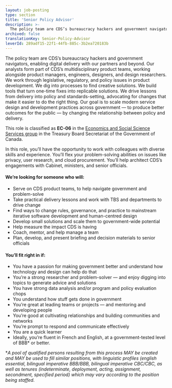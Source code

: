 ```yaml
---
layout: job-posting
type: section
title: 'Senior Policy Advisor'
description: >-
  The policy team are CDS’s bureaucracy hackers and government navigators, enabling digital delivery with our partners and beyond. 
archived: false
translationKey: Senior-Policy-Advisor
leverId: 289adf15-22f1-44fb-885c-3b2ea720183b
---
```


The policy team are CDS’s bureaucracy hackers and government navigators, enabling digital delivery with our partners and beyond. Our analysts form part of CDS’s multidisciplinary product teams, working alongside product managers, engineers, designers, and design researchers. We work through legislative, regulatory, and policy issues in product development. We dig into processes to find creative solutions. We build tools that turn one-time fixes into replicable solutions. We drive lessons from delivery into policy and standards-setting, advocating for changes that make it easier to do the right thing. Our goal is to scale modern service design and development practices across government — to produce better outcomes for the public — by changing the relationship between policy and delivery. 

This role is classified as **EC-06**  in the [Economics and Social Science Services group](https://www.tbs-sct.gc.ca/agreements-conventions/view-visualiser-eng.aspx?id=4) in the Treasury Board Secretariat of the Government of Canada.
 
In this role, you’ll have the opportunity to work with colleagues with diverse skills and experience. You’ll flex your problem-solving abilities on issues like privacy, user research, and cloud procurement. You’ll help architect CDS’s engagements with Cabinet, ministers, and senior officials.

#### We’re looking for someone who will:

* Serve on CDS product teams, to help navigate government and problem-solve
* Take practical delivery lessons and work with TBS and departments to drive change
* Find ways to change rules, governance, and practice to mainstream iterative software development and human-centred design
* Develop small solutions and scale them to government-wide potential
* Help measure the impact CDS is having
* Coach, mentor, and help manage a team
* Plan, develop, and present briefing and decision materials to senior officials 
 
#### You’ll fit right in if:

* You have a passion for making government better and understand how technology and design can help do that
* You’re a strong researcher and problem-solver — and enjoy digging into topics to generate advice and solutions
* You have strong data analysis and/or program and policy evaluation  chops
* You understand how stuff gets done in government
* You’re great at leading teams or projects — and mentoring and developing people
* You’re good at cultivating relationships and building communities and networks
* You’re prompt to respond and communicate effectively
* You are a quick learner 
* Ideally, you’re fluent in French and English, at a government-tested level of  BBB* or better. 

**A pool of qualified persons resulting from this process MAY be created and MAY be used to fill similar positions, with linguistic profiles (english essential, bilingual imperative BBB/BBB, bilingual imperative CBC/CBC, as well as tenures (indeterminate, deployment, acting, assignment, secondment, specified period) which may vary according to the position being staffed.*


